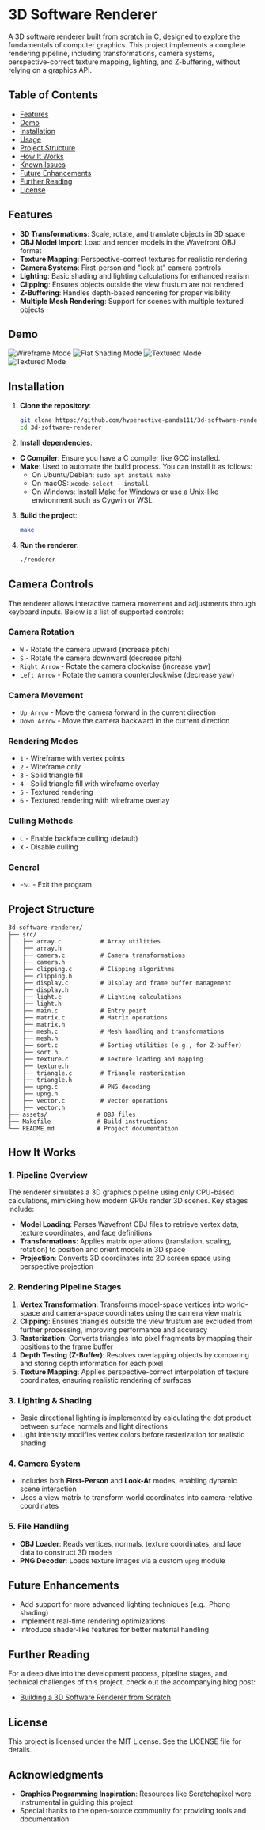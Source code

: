 # 3D Software Renderer

A 3D software renderer built from scratch in C, designed to explore the fundamentals of computer graphics. This project implements a complete rendering pipeline, including transformations, camera systems, perspective-correct texture mapping, lighting, and Z-buffering, without relying on a graphics API.

## Table of Contents

- [Features](#features)
- [Demo](#demo)
- [Installation](#installation)
- [Usage](#usage)
- [Project Structure](#project-structure)
- [How It Works](#how-it-works)
- [Known Issues](#known-issues)
- [Future Enhancements](#future-enhancements)
- [Further Reading](#further-reading)
- [License](#license)

## Features

- **3D Transformations**: Scale, rotate, and translate objects in 3D space
- **OBJ Model Import**: Load and render models in the Wavefront OBJ format
- **Texture Mapping**: Perspective-correct textures for realistic rendering
- **Camera Systems**: First-person and "look at" camera controls
- **Lighting**: Basic shading and lighting calculations for enhanced realism
- **Clipping**: Ensures objects outside the view frustum are not rendered
- **Z-Buffering**: Handles depth-based rendering for proper visibility
- **Multiple Mesh Rendering**: Support for scenes with multiple textured objects

## Demo
![Wireframe Mode](https://i.giphy.com/media/v1.Y2lkPTc5MGI3NjExNDlhMTRvOGYydWtiM3o4ZGVsbWJmb3U2NWlpdmljNzJydTB5YThtcyZlcD12MV9pbnRlcm5hbF9naWZfYnlfaWQmY3Q9Zw/eDzhgYbI9QNBqdBWM0/giphy.gif)
![Flat Shading Mode](https://i.giphy.com/media/v1.Y2lkPTc5MGI3NjExdW14b3V4OWRuYzJ5bHZ2bzBvdXU3bWhyeTB3ZzR0cjlzOGRmZWN1YiZlcD12MV9pbnRlcm5hbF9naWZfYnlfaWQmY3Q9Zw/O2IgnbVemdm7nsvSGi/giphy.gif)
![Textured Mode](https://i.giphy.com/media/v1.Y2lkPTc5MGI3NjExOWJxa2Rtc3o4cWl3dG0zaXhwamJyZ2ViaXZkcnphdGttNG4xd3QyOSZlcD12MV9pbnRlcm5hbF9naWZfYnlfaWQmY3Q9Zw/4cjPaXFR6GZCXMkJih/giphy.gif)
![Textured Mode](https://www.canva.com/design/DAGYD2jDNOQ/0QLSy1hbqYpJCTEL6xA36g/watch?utm_content=DAGYD2jDNOQ&utm_campaign=share_your_design&utm_medium=link&utm_source=shareyourdesignpanel)
## Installation

1. **Clone the repository**:
   ```bash
   git clone https://github.com/hyperactive-panda111/3d-software-renderer.git
   cd 3d-software-renderer
   ```

2. **Install dependencies**:

- **C Compiler**: Ensure you have a C compiler like GCC installed.
- **Make**: Used to automate the build process. You can install it as follows:
  - On Ubuntu/Debian: `sudo apt install make`
  - On macOS: `xcode-select --install`
  - On Windows: Install [Make for Windows](http://gnuwin32.sourceforge.net/packages/make.htm) or use a Unix-like environment such as Cygwin or WSL.

3. **Build the project**:
   ```bash
   make
   ```

4. **Run the renderer**:
   ```bash
   ./renderer
   ```

## Camera Controls

The renderer allows interactive camera movement and adjustments through keyboard inputs. Below is a list of supported controls:

### Camera Rotation

- `W` - Rotate the camera upward (increase pitch)
- `S` - Rotate the camera downward (decrease pitch)
- `Right Arrow` - Rotate the camera clockwise (increase yaw)
- `Left Arrow` - Rotate the camera counterclockwise (decrease yaw)

### Camera Movement

- `Up Arrow` - Move the camera forward in the current direction
- `Down Arrow` - Move the camera backward in the current direction

### Rendering Modes

- `1` - Wireframe with vertex points
- `2` - Wireframe only
- `3` - Solid triangle fill
- `4` - Solid triangle fill with wireframe overlay
- `5` - Textured rendering
- `6` - Textured rendering with wireframe overlay

### Culling Methods

- `C` - Enable backface culling (default)
- `X` - Disable culling

### General

- `ESC` - Exit the program
## Project Structure

```
3d-software-renderer/
├── src/
│   ├── array.c           # Array utilities
│   ├── array.h
│   ├── camera.c          # Camera transformations
│   ├── camera.h
│   ├── clipping.c        # Clipping algorithms
│   ├── clipping.h
│   ├── display.c         # Display and frame buffer management
│   ├── display.h
│   ├── light.c           # Lighting calculations
│   ├── light.h
│   ├── main.c            # Entry point
│   ├── matrix.c          # Matrix operations
│   ├── matrix.h
│   ├── mesh.c            # Mesh handling and transformations
│   ├── mesh.h
│   ├── sort.c            # Sorting utilities (e.g., for Z-buffer)
│   ├── sort.h
│   ├── texture.c         # Texture loading and mapping
│   ├── texture.h
│   ├── triangle.c        # Triangle rasterization
│   ├── triangle.h
│   ├── upng.c            # PNG decoding
│   ├── upng.h
│   ├── vector.c          # Vector operations
│   ├── vector.h
├── assets/              # OBJ files
├── Makefile             # Build instructions
└── README.md            # Project documentation

```

## How It Works

### 1. Pipeline Overview

The renderer simulates a 3D graphics pipeline using only CPU-based calculations, mimicking how modern GPUs render 3D scenes. Key stages include:

- **Model Loading**: Parses Wavefront OBJ files to retrieve vertex data, texture coordinates, and face definitions
- **Transformations**: Applies matrix operations (translation, scaling, rotation) to position and orient models in 3D space
- **Projection**: Converts 3D coordinates into 2D screen space using perspective projection

### 2. Rendering Pipeline Stages

1. **Vertex Transformation**: Transforms model-space vertices into world-space and camera-space coordinates using the camera view matrix
2. **Clipping**: Ensures triangles outside the view frustum are excluded from further processing, improving performance and accuracy
3. **Rasterization**: Converts triangles into pixel fragments by mapping their positions to the frame buffer
4. **Depth Testing (Z-Buffer)**: Resolves overlapping objects by comparing and storing depth information for each pixel
5. **Texture Mapping**: Applies perspective-correct interpolation of texture coordinates, ensuring realistic rendering of surfaces

### 3. Lighting & Shading

- Basic directional lighting is implemented by calculating the dot product between surface normals and light directions
- Light intensity modifies vertex colors before rasterization for realistic shading

### 4. Camera System

- Includes both **First-Person** and **Look-At** modes, enabling dynamic scene interaction
- Uses a view matrix to transform world coordinates into camera-relative coordinates

### 5. File Handling

- **OBJ Loader**: Reads vertices, normals, texture coordinates, and face data to construct 3D models
- **PNG Decoder**: Loads texture images via a custom `upng` module

## Future Enhancements

- Add support for more advanced lighting techniques (e.g., Phong shading)
- Implement real-time rendering optimizations
- Introduce shader-like features for better material handling

## Further Reading

For a deep dive into the development process, pipeline stages, and technical challenges of this project, check out the accompanying blog post:

- [Building a 3D Software Renderer from Scratch](https://your-blog-link.com)

## License

This project is licensed under the MIT License. See the LICENSE file for details.

## Acknowledgments

- **Graphics Programming Inspiration**: Resources like Scratchapixel were instrumental in guiding this project
- Special thanks to the open-source community for providing tools and documentation

